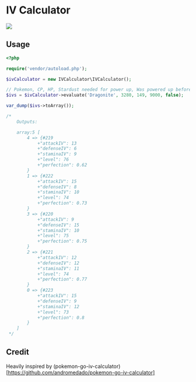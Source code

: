 # IV Calculator

![](https://img.shields.io/codeship/76c62ad0-4942-0134-a5b9-16ec256c4313.svg)

## Usage
```php
<?php

require('vendor/autoload.php');

$ivCalculator = new IVCalculator\IVCalculator();

// Pokemon, CP, HP, Stardust needed for power up, Was powered up before?
$ivs = $ivCalculator->evaluate('Dragonite', 3280, 149, 9000, false);

var_dump($ivs->toArray());

/*
    Outputs:

    array:5 [
        4 => {#219
            +"attackIV": 13
            +"defenseIV": 6
            +"staminaIV": 9
            +"level": 76
            +"perfection": 0.62
        }
        1 => {#222
            +"attackIV": 15
            +"defenseIV": 8
            +"staminaIV": 10
            +"level": 74
            +"perfection": 0.73
        }
        3 => {#220
            +"attackIV": 9
            +"defenseIV": 15
            +"staminaIV": 10
            +"level": 75
            +"perfection": 0.75
        }
        2 => {#221
            +"attackIV": 12
            +"defenseIV": 12
            +"staminaIV": 11
            +"level": 74
            +"perfection": 0.77
        }
        0 => {#223
            +"attackIV": 15
            +"defenseIV": 9
            +"staminaIV": 12
            +"level": 73
            +"perfection": 0.8
        }
    ]
 */

```

## Credit

Heavily inspired by (pokemon-go-iv-calculator)[https://github.com/andromedado/pokemon-go-iv-calculator]
